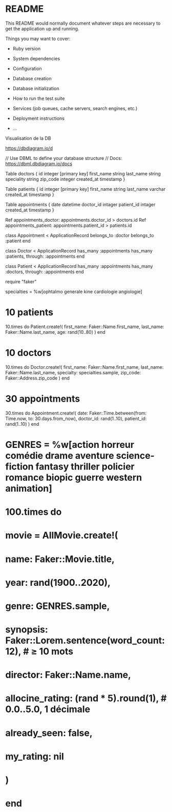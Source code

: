 # README

This README would normally document whatever steps are necessary to get the
application up and running.

Things you may want to cover:

* Ruby version

* System dependencies

* Configuration

* Database creation

* Database initialization

* How to run the test suite

* Services (job queues, cache servers, search engines, etc.)

* Deployment instructions

* ...

Visualisation de la  DB

https://dbdiagram.io/d

// Use DBML to define your database structure
// Docs: https://dbml.dbdiagram.io/docs

Table doctors {
  id integer [primary key]
  first_name string
  last_name string
  speciality string
  zip_code integer
  created_at timestamp
}


Table patients {
  id integer [primary key]
  first_name string
  last_name varchar
  created_at timestamp
}

Table appointments {
 date datetime
 doctor_id intager
 patient_id intager
  created_at timestamp
}

Ref appointments_doctor: appointments.doctor_id > doctors.id
Ref appointments_patient: appointments.patient_id > patients.id


<!-- # rails g model Doctor first_name:string last_name:string specialty:string zip_code:string

# rails g model Patient first_name:string last_name:string age:integer

# rails g model Appointment date:datetime doctor_id:integer patient_id:integer -->

class Appointment < ApplicationRecord
  belongs_to :doctor
  belongs_to :patient
end

class Doctor < ApplicationRecord
  has_many :appointments
  has_many :patients, through: :appointments
end

class Patient < ApplicationRecord
  has_many :appointments
  has_many :doctors, through: :appointments
end

require "faker"

specialties = %w[ophtalmo generale kine cardiologie angiologie]

# 10 patients
10.times do
  Patient.create!(
    first_name: Faker::Name.first_name,
    last_name:  Faker::Name.last_name,
    age: rand(10..80)
  )
end

# 10 doctors
10.times do
  Doctor.create!(
    first_name: Faker::Name.first_name,
    last_name:  Faker::Name.last_name,
    specialty:  specialties.sample,
    zip_code:   Faker::Address.zip_code
  )
end

# 30 appointments
30.times do
  Appointment.create!(
    date:       Faker::Time.between(from: Time.now, to: 30.days.from_now),
    doctor_id:  rand(1..10),
    patient_id: rand(1..10)
  )
end


# GENRES = %w[action horreur comédie drame aventure science-fiction fantasy thriller policier romance biopic guerre western animation]

# 100.times do
# movie = AllMovie.create!(
#     name: Faker::Movie.title,
#     year: rand(1900..2020),
#     genre: GENRES.sample,
#     synopsis: Faker::Lorem.sentence(word_count: 12), # ≥ 10 mots
#     director: Faker::Name.name,
#     allocine_rating: (rand * 5).round(1),            # 0.0..5.0, 1 décimale
#     already_seen: false,
#     my_rating: nil
#   )
# end